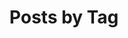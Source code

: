 ---
title: "Posts by Tag"
layout: tags
permalink: /tags/
author_profile: false
sidebar:
  nav: "docs"
---